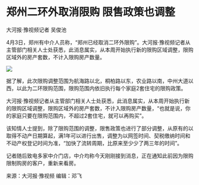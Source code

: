 # 郑州二环外取消限购 限售政策也调整

大河报·豫视频记者 吴俊池

4月3日，郑州有中介人员称，“郑州已经取消二环外限购”。大河报·豫视频记者从主管部门相关人士处获悉，此消息属实，从本周开始执行新的限购区域调整，限购区域外的房产套数，不计入限购房产数量。

![](https://inews.gtimg.com/om_bt/OjkPjDXymMpmnzMLzVE7nPPYjo2WQb3T19mFvwthPRI_QAA/1000)

据了解，此次限购调整范围为航海路以北，桐柏路以东，农业路以南，中州大道以西，以此为二环限购范围，限购范围内依旧执行每个家庭2套住宅的限购政策。

大河报·豫视频记者从主管部门相关人士处获悉，此消息属实，从本周开始执行新的限购区域调整，限购区域外的房产套数，不计入限购房产数量，“也就是说，你的家庭只要在限购范围内，不超过2套住宅，就可以再购买”。

该知情人士提到，除了限购范围的调整，限售政策也进行了部分调整，从原有的以取得不动产日期算起，满1年可以进行出售，调整为以网签时间、契税缴纳时间和不动产权登记时间为准，“加快了流转周期，比原来至少少了两三年的时间”。

记者随后致电多家中介门店，中介均称今天刚刚接到消息，正在通知此前因为限购限制购房的客户，重新来看房。

来源：大河报·豫视频 编辑：邓飞

